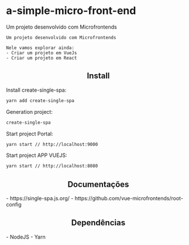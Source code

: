 # a-simple-micro-front-end
Um projeto desenvolvido com Microfrontends

```
Um projeto desenvolvido com Microfrontends

Nele vamos explorar ainda:
- Criar um projeto em VueJs
- Criar um projeto em React

```

<h2 align="center">Install</h2>

Install create-single-spa:
```bash
yarn add create-single-spa
```

Generation project:
```bash
create-single-spa
```
Start project Portal:
```bash
yarn start // http://localhost:9000
```

Start project APP VUEJS:
```bash
yarn start // http://localhost:8080
```

<h2 align="center">Documentações</h2>
- https://single-spa.js.org/
- https://github.com/vue-microfrontends/root-config

<h2 align="center">Dependências</h2>
- NodeJS
- Yarn
